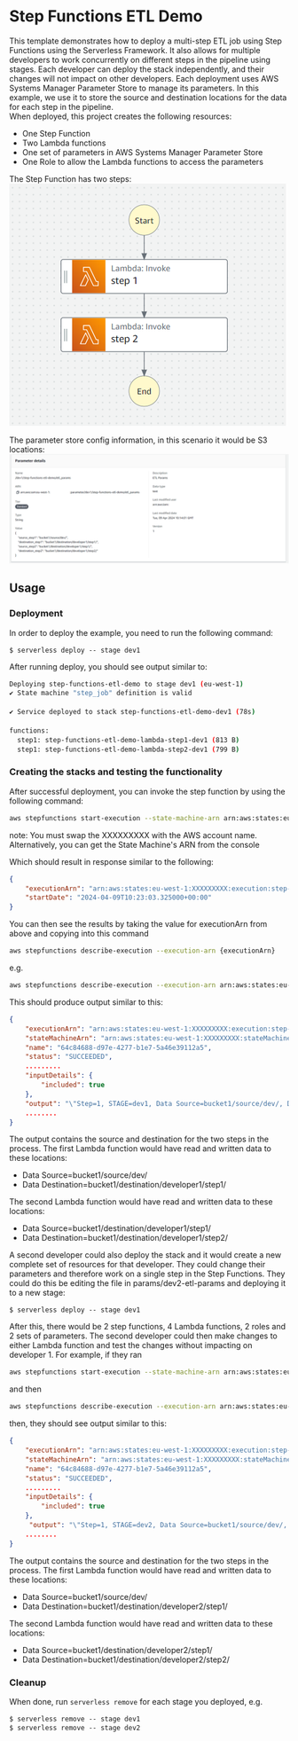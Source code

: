 <!--
title: 'ETL Step Functions Example'
description: 'This template demonstrates how to deploy a multi-step ETL job using Step Functions using the Serverless Framework.'
layout: Doc
framework: v3
platform: AWS
language: python
priority: 2
authorLink: 'https://github.com/serverless'
authorName: 'Mark Hodnett'
authorAvatar: 'https://avatars1.githubusercontent.com/u/13742415?s=200&v=4'
-->


# Step Functions ETL Demo

This template demonstrates how to deploy a multi-step ETL job using Step Functions using the Serverless Framework. It also allows for multiple developers to work concurrently on different steps in the pipeline using stages. Each developer can deploy the stack independently, and their changes will not impact on other developers. Each deployment uses AWS Systems Manager Parameter Store to manage its parameters. In this example, we use it to store the source and destination locations for the data for each step in the pipeline.  
When deployed, this project creates the following resources:  
 - One Step Function
 - Two Lambda functions
 - One set of parameters in AWS Systems Manager Parameter Store
 - One Role to allow the Lambda functions to access the parameters

The Step Function has two steps:  
![Step Functions](images/step_function.png)

The parameter store config information, in this scenario it would be S3 locations:  
![Parameter store](images/ssm.png)


## Usage

### Deployment

In order to deploy the example, you need to run the following command:

```
$ serverless deploy -- stage dev1
```

After running deploy, you should see output similar to:

```bash
Deploying step-functions-etl-demo to stage dev1 (eu-west-1)
✔ State machine "step_job" definition is valid

✔ Service deployed to stack step-functions-etl-demo-dev1 (78s)

functions:
  step1: step-functions-etl-demo-lambda-step1-dev1 (813 B)
  step1: step-functions-etl-demo-lambda-step2-dev1 (799 B)
```

### Creating the stacks and testing the functionality

After successful deployment, you can invoke the step function by using the following command:

```bash
aws stepfunctions start-execution --state-machine-arn arn:aws:states:eu-west-1:XXXXXXXXX:stateMachine:etl-job-step-function-dev1 --input '{}'
```
note: You must swap the XXXXXXXXX with the AWS account name. Alternatively, you can get the State Machine's ARN from the console

Which should result in response similar to the following:
```json
{
    "executionArn": "arn:aws:states:eu-west-1:XXXXXXXXX:execution:step-functions-etl-demo-step-function-dev1:11111111-2222-3333-4444-555555555555",
    "startDate": "2024-04-09T10:23:03.325000+00:00"
}
```

You can then see the results by taking the value for executionArn from above and copying into this command
```bash
aws stepfunctions describe-execution --execution-arn {executionArn}
```
e.g.
```bash
aws stepfunctions describe-execution --execution-arn arn:aws:states:eu-west-1:XXXXXXXXX:execution:step-functions-etl-demo-step-function-dev1:11111111-2222-3333-4444-555555555555
```
This should produce output similar to this:
```json
{
    "executionArn": "arn:aws:states:eu-west-1:XXXXXXXXX:execution:step-functions-etl-demo-step-function-dev1:11111111-2222-3333-4444-555555555555",
    "stateMachineArn": "arn:aws:states:eu-west-1:XXXXXXXXX:stateMachine:step-functions-etl-demo-step-function-dev1",
    "name": "64c84688-d97e-4277-b1e7-5a46e39112a5",
    "status": "SUCCEEDED",
    .........
    "inputDetails": {
        "included": true
    },
    "output": "\"Step=1, STAGE=dev1, Data Source=bucket1/source/dev/, Data Destination=bucket1/destination/developer1/step1/. Step=2, STAGE=dev1, Data Source=bucket1/destination/developer1/step1/, Data Destination=bucket1/destination/developer1/step2/\"",
    ........
}
```

The output contains the source and destination for the two steps in the process. The first Lambda function would have read and written data to these locations:
 - Data Source=bucket1/source/dev/  
 - Data Destination=bucket1/destination/developer1/step1/  

The second Lambda function would have read and written data to these locations:
 - Data Source=bucket1/destination/developer1/step1/  
 - Data Destination=bucket1/destination/developer1/step2/  

 
A second developer could also deploy the stack and it would create a new complete set of resources for that developer. They could change their parameters and therefore work on a single step in the Step Functions. They could do this be editing the file in params/dev2-etl-params and deploying it to a new stage:
```
$ serverless deploy -- stage dev1
```

After this, there would be 2 step functions, 4 Lambda functions, 2 roles and 2 sets of parameters. The second developer could then make changes to either Lambda function and test the changes without impacting on developer 1. For example, if they ran
```bash
aws stepfunctions start-execution --state-machine-arn arn:aws:states:eu-west-1:XXXXXXXXX:stateMachine:etl-job-step-function-dev2 --input '{}'
```
and then 
```bash
aws stepfunctions describe-execution --execution-arn arn:aws:states:eu-west-1:XXXXXXXXX:execution:step-functions-etl-demo-step-function-dev2:66666666-7777-8888-9999-000000000000
```
then, they should see output similar to this:
```json
{
    "executionArn": "arn:aws:states:eu-west-1:XXXXXXXXX:execution:step-functions-etl-demo-step-function-dev1:11111111-2222-3333-4444-555555555555",
    "stateMachineArn": "arn:aws:states:eu-west-1:XXXXXXXXX:stateMachine:step-functions-etl-demo-step-function-dev1",
    "name": "64c84688-d97e-4277-b1e7-5a46e39112a5",
    "status": "SUCCEEDED",
    .........
    "inputDetails": {
        "included": true
    },
     "output": "\"Step=1, STAGE=dev2, Data Source=bucket1/source/dev/, Data Destination=bucket1/destination/developer2/step1/. Step=2, STAGE=dev2, Data Source=bucket1/destination/developer2/step1/, Data Destination=bucket1/destination/developer2/step2/\"",
    ........
}
```

The output contains the source and destination for the two steps in the process. The first Lambda function would have read and written data to these locations:
 - Data Source=bucket1/source/dev/  
 - Data Destination=bucket1/destination/developer2/step1/  

The second Lambda function would have read and written data to these locations:  
 - Data Source=bucket1/destination/developer2/step1/  
 - Data Destination=bucket1/destination/developer2/step2/  



### Cleanup
When done, run ```serverless remove``` for each stage you deployed, e.g.
```
$ serverless remove -- stage dev1
$ serverless remove -- stage dev2
```
